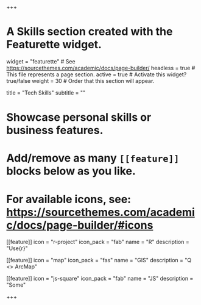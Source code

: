 +++
# A Skills section created with the Featurette widget.
widget = "featurette"  # See https://sourcethemes.com/academic/docs/page-builder/
headless = true  # This file represents a page section.
active = true  # Activate this widget? true/false
weight = 30  # Order that this section will appear.

title = "Tech Skills"
subtitle = ""

# Showcase personal skills or business features.
# 
# Add/remove as many `[[feature]]` blocks below as you like.
# 
# For available icons, see: https://sourcethemes.com/academic/docs/page-builder/#icons

[[feature]]
  icon = "r-project"
  icon_pack = "fab"
  name = "R"
  description = "Use{r}"
  
[[feature]]
  icon = "map"
  icon_pack = "fas"
  name = "GIS"
  description = "Q <> ArcMap"  
  
[[feature]]
  icon = "js-square"
  icon_pack = "fab"
  name = "JS"
  description = "Some"

+++
